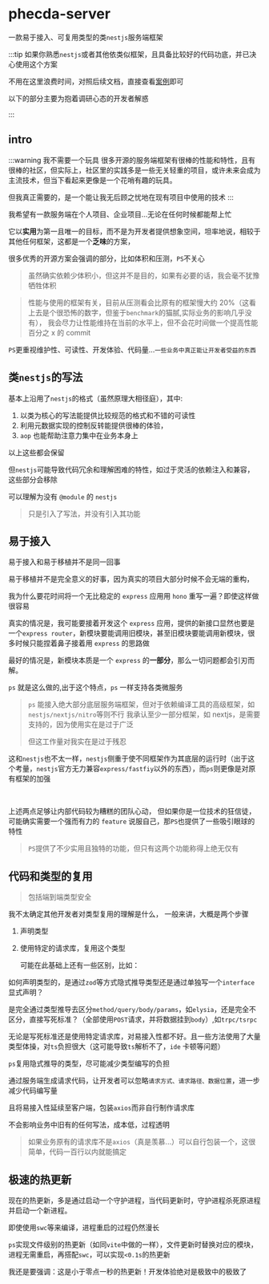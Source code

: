 # phecda-server

一款易于接入、可复用类型的类`nestjs`服务端框架

:::tip 
如果你熟悉`nestjs`或者其他依类似框架，且具备比较好的代码功底，并已决心使用这个方案

不用在这里浪费时间，对照后续文档，直接查看[案例](https://github.com/fgsreally/phecda/tree/main/examples/server)即可

以下的部分主要为抱着调研心态的开发者解惑

:::

## intro
:::warning 我不需要一个玩具
很多开源的服务端框架有很棒的性能和特性，且有很棒的社区，但实际上，社区里的实践多是一些无关轻重的项目，或许未来会成为主流技术，但当下看起来更像是一个花哨有趣的玩具。

但我真正需要的，是一个能让我无后顾之忧地在现有项目中使用的技术
:::


我希望有一款服务端在个人项目、企业项目...无论在任何时候都能帮上忙

它以**实用**为第一且唯一的目标，而不是为开发者提供想象空间，坦率地说，相较于其他任何框架，这都是一个**乏味**的方案，


很多优秀的开源方案会强调的部分，比如体积和压测，`PS`不关心

> 虽然确实依赖少体积小，但这并不是目的，如果有必要的话，我会毫不犹豫牺牲体积

> 性能与使用的框架有关，目前从压测看会比原有的框架慢大约 20%（这看上去是个很恐怖的数字，但鉴于`benchmark`的猫腻,实际业务的影响几乎没有），
我会尽力让性能维持在当前的水平上，但不会花时间做一个提高性能百分之 x 的 commit

`PS`更重视维护性、可读性、开发体验、代码量...`一些业务中真正能让开发者受益的东西`

## 类`nestjs`的写法
基本上沿用了`nestjs`的格式（虽然原理大相径庭），其中:
1. 以类为核心的写法能提供比较规范的格式和不错的可读性
2. 利用元数据实现的控制反转能提供很棒的体验，
3. `aop` 也能帮助注意力集中在业务本身上

以上这些都会保留

但`nestjs`可能导致代码冗余和理解困难的特性，如过于灵活的依赖注入和兼容，这些部分会移除

可以理解为没有 `@module` 的 `nestjs`

> 只是引入了写法，并没有引入其功能


## 易于接入
易于接入和易于移植并不是同一回事

易于移植并不是完全意义的好事，因为真实的项目大部分时候不会无端的重构，

我为什么要花时间将一个无比稳定的 `express` 应用用 `hono` 重写一遍？即使这样做很容易

真实的情况是，我可能要接着开发这个 `express` 应用，提供的新接口显然也要是一个`express router`，新模块要能调用旧模块，甚至旧模块要能调用新模块，很多时候只能捏着鼻子接着用 `express` 的思路做

最好的情况是，新模块本质是一个 `express` 的**一部分**，那么一切问题都会引刃而解。 

`ps` 就是这么做的,出于这个特点，`ps` 一样支持各类微服务


>`ps` 能接入绝大部分底层服务端框架，但对于依赖编译工具的高级框架，如 `nestjs/nextjs/nitro`等则不行
> 我承认至少一部分框架，如 nextjs，是需要支持的，因为使用实在是过于广泛
>
> 但这工作量对我实在是过于残忍


这和`nestjs`也不太一样，`nestjs`侧重于使不同框架作为其底层的运行时（出于这个考量，`nestjs`官方无力兼容`express/fastfiy`以外的东西），而`ps`则更像是对原有框架的加强

<br>


上述两点足够让内部代码较为糟糕的团队心动，
但如果你是一位技术的狂信徒，可能确实需要一个强而有力的 `feature` 说服自己，那`PS`也提供了一些吸引眼球的特性

> `PS`提供了不少实用且独特的功能，但只有这两个功能称得上绝无仅有

## 代码和类型的复用
> 包括端到端类型安全

我不太确定其他开发者对类型复用的理解是什么，
一般来讲，大概是两个步骤

1. 声明类型
2. 使用特定的请求库，复用这个类型

   可能在此基础上还有一些区别，比如：

如何声明类型的，是通过`zod`等方式隐式推导类型还是通过单独写一个`interface`显式声明？

是完全通过类型推导去区分`method/query/body/params`，如`elysia`，还是完全不区分，直接写死标准？（全部使用`POST`请求，并将数据挂到`body`）,如`trpc/tsrpc`

无论是写死标准还是使用特定请求库，对易接入性都不好。且一些方法使用了大量类型体操，对`ts`负担很大（这可能导致`ts`解析不了，`ide` 卡顿等问题）

`ps`复用隐式推导的类型，尽可能减少类型编写的负担

通过服务端生成请求代码，让开发者可以忽略`请求方式、请求路径、数据位置`，进一步减少代码编写量

且将易接入性延续至客户端，包装`axios`而非自行制作请求库

不会影响业务中旧有的任何写法，成本低，过程透明

> 如果业务原有的请求库不是`axios`（真是羡慕...）可以自行包装一个，这很简单，代码一百行以内就能搞定

## 极速的热更新

现在的热更新，多是通过启动一个守护进程，当代码更新时，守护进程杀死原进程并启动一个新进程。

即使使用`swc`等来编译，进程重启的过程仍然漫长

`ps`实现文件级别的热更新（如同`vite`中做的一样），文件更新时替换对应的模块，进程无需重启，再搭配`swc`，可以实现`<0.1s`的热更新

我还是要强调：这是小于零点一秒的热更新！开发体验绝对是极致中的极致了
